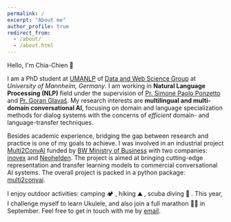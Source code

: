 ```yaml
---
permalink: /
excerpt: "About me"
author_profile: true
redirect_from: 
  - /about/
  - /about.html
---
```


Hello, I'm Chia-Chien 👋

I am a PhD student at [UMANLP](https://www.uni-mannheim.de/dws/research/focus-groups/natural-language-processing-and-information-retrieval-prof-ponzetto/) of [Data and Web Science Group](https://www.uni-mannheim.de/dws/) at <em>University of Mannheim, Germany</em>. I am working in **Natural Language Processing (NLP)** field under the supervision of [Pr. Simone Paolo Ponzetto](https://www.uni-mannheim.de/dws/people/professors/prof-dr-simone-paolo-ponzetto/) and [Pr. Goran Glavaš](https://sites.google.com/view/goranglavas). My research interests are **multilingual and multi-domain conversational AI**, focusing on domain and language specialization methods for dialog systems with the concerns of *efficient* domain- and language-transfer techniques. 

Besides academic experience, bridging the gap between research and practice is one of my goals to achieve. I was involved in an industrial project [Multi2ConvAI](https://sites.google.com/inovex.de/multi2conv/) funded by [BW Ministry of Business](https://wm.baden-wuerttemberg.de/de/startseite/) with two companies: [inovex](https://www.inovex.de/de/) and [Neohelden](https://neohelden.com/). The project is aimed at bringing cutting-edge representation and transfer learning models to commercial conversational AI systems. The overall project is packed in a python package: [multi2convai](https://github.com/chiachienhung/multi2convai).
    
I enjoy outdoor activities: camping 🏕️ , hiking ⛰️ , scuba diving 🤿 . This year, I challenge myself to learn Ukulele, and also join a full marathon 🏃‍♀️ in September. Feel free to get in touch with me by [email](chia-chien@informatik.uni-mannheim.de).
